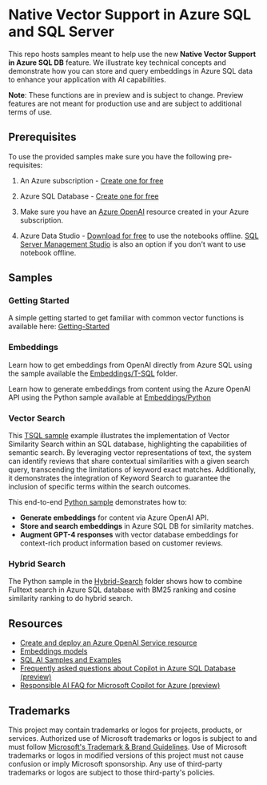 # Native Vector Support in Azure SQL and SQL Server

This repo hosts samples meant to help use the new **Native Vector Support in Azure SQL DB** feature. We illustrate key technical concepts and demonstrate how you can store and query embeddings in Azure SQL data to enhance your application with AI capabilities.

**Note**: These functions are in preview and is subject to change. Preview features are not meant for production use and are subject to additional terms of use.

## Prerequisites

To use the provided samples make sure you have the following pre-requisites:

1. An Azure subscription - [Create one for free](https://azure.microsoft.com/pricing/purchase-options/azure-account)

1. Azure SQL Database - [Create one for free](https:/learn.microsoft.com/azure/azure-sql/database/free-offer?view=azuresql)

1. Make sure you have an [Azure OpenAI](https://learn.microsoft.com/azure/ai-services/openai/overview) resource created in your Azure subscription.

1. Azure Data Studio - [Download for free](https://learn.microsoft.com/azure-data-studio/download-azure-data-studio) to use the notebooks offline. [SQL Server Management Studio](https://learn.microsoft.com/sql/ssms/download-sql-server-management-studio-ssms) is also an option if you don't want to use notebook offline.

## Samples  

### Getting Started

A simple getting started to get familiar with common vector functions is available here: [Getting-Started](./Getting-Started/getting-started.ipynb)

### Embeddings

Learn how to get embeddings from OpenAI directly from Azure SQL using the sample available the [Embeddings/T-SQL](./Embeddings/T-SQL) folder.

Learn how to generate embeddings from content using the Azure OpenAI API using the Python sample available at [Embeddings/Python](./Embeddings/Python)

### Vector Search

This [TSQL sample](./Vector-Search) example illustrates the implementation of Vector Similarity Search within an SQL database, highlighting the capabilities of semantic search. By leveraging vector representations of text, the system can identify reviews that share contextual similarities with a given search query, transcending the limitations of keyword exact matches. Additionally, it demonstrates the integration of Keyword Search to guarantee the inclusion of specific terms within the search outcomes.


This end-to-end [Python sample](./Embeddings/Python) demonstrates how to:
- **Generate embeddings** for content via Azure OpenAI API.
- **Store and search embeddings** in Azure SQL DB for similarity matches.
- **Augment GPT-4 responses** with vector database embeddings for context-rich product information based on customer reviews.



### Hybrid Search

The Python sample in the [Hybrid-Search](./Hybrid-Search/) folder shows how to combine Fulltext search in Azure SQL database with BM25 ranking and cosine similarity ranking to do hybrid search.

## Resources

- [Create and deploy an Azure OpenAI Service resource](https://learn.microsoft.com/azure/ai-services/openai/how-to/create-resource?pivots=web-portal)
- [Embeddings models](https://learn.microsoft.com/azure/ai-services/openai/concepts/models#embeddings-models)
- [SQL AI Samples and Examples](https://aka.ms/sqlaisamples)
- [Frequently asked questions about Copilot in Azure SQL Database (preview)](https://learn.microsoft.com/azure/azure-sql/copilot/copilot-azure-sql-faq?view=azuresql)
- [Responsible AI FAQ for Microsoft Copilot for Azure (preview)](https://learn.microsoft.com/azure/copilot/responsible-ai-faq)

## Trademarks

This project may contain trademarks or logos for projects, products, or services. Authorized use of Microsoft trademarks or logos is subject to and must follow [Microsoft's Trademark & Brand Guidelines](https://www.microsoft.com/legal/intellectualproperty/trademarks/usage/general). Use of Microsoft trademarks or logos in modified versions of this project must not cause confusion or imply Microsoft sponsorship. Any use of third-party trademarks or logos are subject to those third-party's policies.
